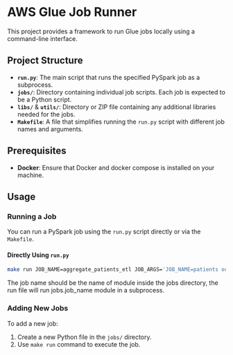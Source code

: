 # AWS Glue Job Runner

This project provides a framework to run Glue jobs locally using a command-line interface.

## Project Structure

- **`run.py`**: The main script that runs the specified PySpark job as a subprocess.
- **`jobs/`**: Directory containing individual job scripts. Each job is expected to be a Python script.
- **`libs/`** & **`utils/`**: Directory or ZIP file containing any additional libraries needed for the jobs.
- **`Makefile`**: A file that simplifies running the `run.py` script with different job names and arguments.


## Prerequisites

- **Docker**: Ensure that Docker and docker compose is installed on your machine.

## Usage

### Running a Job

You can run a PySpark job using the `run.py` script directly or via the `Makefile`.

#### Directly Using `run.py`

```bash
make run JOB_NAME=aggregate_patients_etl JOB_ARGS='JOB_NAME=patients output_path=s3://<bucket-name>/health-helper/patients/processed/'
```

The job name should be the name of module inside the jobs directory, the run file will run jobs.job_name module in a subprocess.


### Adding New Jobs
To add a new job:

1. Create a new Python file in the `jobs/` directory.
2. Use `make run` command to execute the job.
